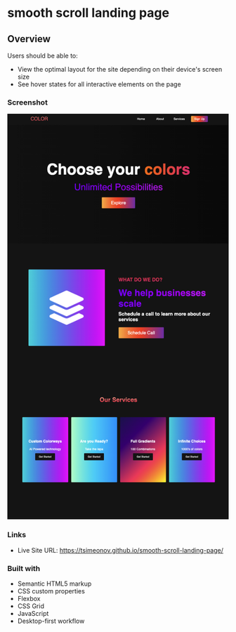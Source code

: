 # smooth scroll landing page

## Overview

Users should be able to:

- View the optimal layout for the site depending on their device's screen size
- See hover states for all interactive elements on the page

### Screenshot

![](preview.png)

### Links

- Live Site URL: https://tsimeonov.github.io/smooth-scroll-landing-page/

### Built with

- Semantic HTML5 markup
- CSS custom properties
- Flexbox
- CSS Grid
- JavaScript
- Desktop-first workflow
